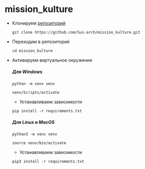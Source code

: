 # mission_kulture
* Клонируем [репозиторий](https://github.com/Sus-arch/mission_kulture)

  ```
  git clone https://github.com/Sus-arch/mission_kulture.git
  ```
  
* Переходим в репозиторий 
 
  ```
  cd mission_kulture
  ```
  
* Активируем виртуальное окружение
  ##### Для Windows
  ```
  python -m venv venv
  ```
  ```
  venv/Scripts/activate
  ```
  * Устанавливаем зависимости

  ```
  pip install -r requirements.txt
  ```
  
  ##### Для Linux и MacOS
  ```
  python3 -m venv venv
  ```
  ```
  source venv/bin/activate
  ```
  * Устанавливаем зависимости

  ```
  pip3 install -r requirements.txt
  ```
